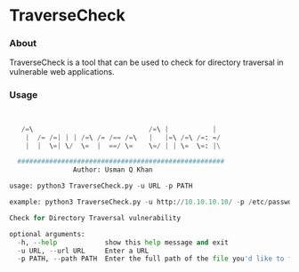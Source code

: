 # TraverseCheck

### About
TraverseCheck is a tool that can be used to check for directory traversal in vulnerable web applications.

### Usage

``` python 3


   /=\                             /=\ |           |
    |  /= /=| | | /=\ /= /== /=\   |   |=\ /=\ /=: =/
    |  |  \=| \/  \=  |  ==/ \=    \=/ | | \=  \=: |\

  ####################################################
                Author: Usman Q Khan

usage: python3 TraverseCheck.py -u URL -p PATH

example: python3 TraverseCheck.py -u http://10.10.10.10/ -p /etc/passwd

Check for Directory Traversal vulnerability

optional arguments:
  -h, --help            show this help message and exit
  -u URL, --url URL     Enter a URL
  -p PATH, --path PATH  Enter the full path of the file you'd like to find
```
